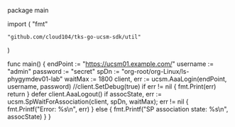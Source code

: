 package main

import (
	"fmt"

	"github.com/cloud104/tks-go-ucsm-sdk/util"
)

func main() {
	endPoint := "https://ucsm01.example.com/"
	username := "admin"
	password := "secret"
	spDn := "org-root/org-Linux/ls-phygymdev01-lab"
	waitMax := 1800
	client, err := ucsm.AaaLogin(endPoint, username, password)
	//client.SetDebug(true)
	if err != nil {
		fmt.Print(err)
		return
	}
	defer client.AaaLogout()
	if assocState, err := ucsm.SpWaitForAssociation(client, spDn, waitMax); err != nil {
		fmt.Printf("Error: %s\n", err)
	} else {
		fmt.Printf("SP association state: %s\n", assocState)
	}
}
